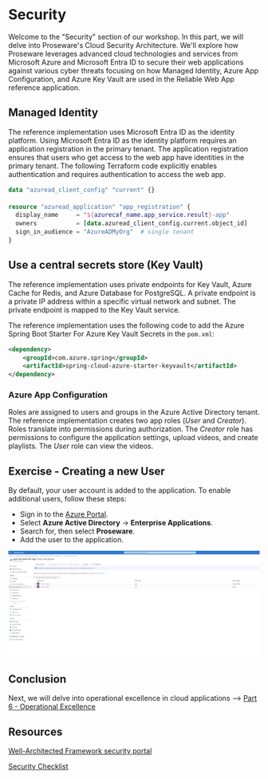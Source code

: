 # Security

Welcome to the "Security" section of our workshop. In this part, we will delve into Proseware's Cloud Security Architecture. We'll explore how Proseware leverages advanced cloud technologies and services from Microsoft Azure and Microsoft Entra ID to secure their web applications against various cyber threats focusing on how Managed Identity, Azure App Configuration, and Azure Key Vault are used in the Reliable Web App reference application.

## Managed Identity

The reference implementation uses Microsoft Entra ID as the identity platform. Using Microsoft Entra ID as the identity platform requires an application registration in the primary tenant. The application registration ensures that users who get access to the web app have identities in the primary tenant. The following Terraform code explicitly enables authentication and requires authentication to access the web app.

```terraform
data "azuread_client_config" "current" {}

resource "azuread_application" "app_registration" {
  display_name     = "${azurecaf_name.app_service.result}-app"
  owners           = [data.azuread_client_config.current.object_id]
  sign_in_audience = "AzureADMyOrg"  # single tenant
}
```

## Use a central secrets store (Key Vault)

The reference implementation uses private endpoints for Key Vault, Azure Cache for Redis, and Azure Database for PostgreSQL. 
A private endpoint is a private IP address within a specific virtual network and subnet. The private endpoint is mapped to the Key Vault service.

The reference implementation uses the following code to add the Azure Spring Boot Starter For Azure Key Vault Secrets in the `pom.xml`:

```xml
<dependency> 
    <groupId>com.azure.spring</groupId> 
    <artifactId>spring-cloud-azure-starter-keyvault</artifactId> 
</dependency> 
```

### Azure App Configuration

Roles are assigned to users and groups in the Azure Active Directory tenant. The reference implementation creates two app roles (*User* and *Creator*). Roles translate into permissions during authorization. The *Creator* role has permissions to configure the application settings, upload videos, and create playlists. The *User* role can view the videos.

## Exercise - Creating a new User 

By default, your user account is added to the application. To enable additional users, follow these steps:

- Sign in to the [Azure Portal](https://portal.azure.com).
- Select **Azure Active Directory** -> **Enterprise Applications**.
- Search for, then select **Proseware**.
- Add the user to the application.

![Proseware's Azure Active Directory enterprise applications](./images/AAD-Enterprise-Application.png)

## Conclusion

Next, we will delve into operational excellence in cloud applications --> [Part 6 - Operational Excellence](../Part6-Operational-Excellence/README.md) 

## Resources
[Well-Architected Framework security portal](https://learn.microsoft.com/en-us/azure/well-architected/security)

[Security Checklist](https://learn.microsoft.com/azure/well-architected/security/checklist)
